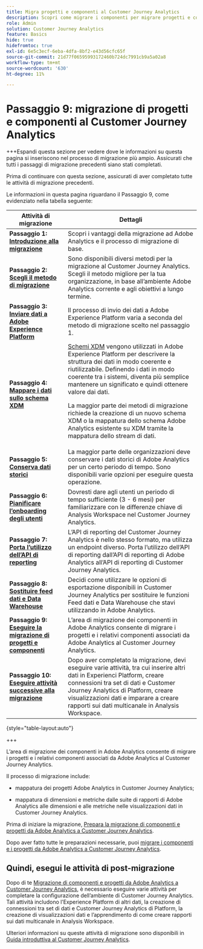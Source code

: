 ```yaml
---
title: Migra progetti e componenti al Customer Journey Analytics
description: Scopri come migrare i componenti per migrare progetti e componenti al Customer Journey Analytics.
role: Admin
solution: Customer Journey Analytics
feature: Basics
hide: true
hidefromtoc: true
exl-id: 6e5c3ecf-6eba-4dfa-8bf2-e43d56cfc65f
source-git-commit: 21d77f06595993172460b724dc7991cb9a5a02a8
workflow-type: tm+mt
source-wordcount: '630'
ht-degree: 11%

---
```


# Passaggio 9: migrazione di progetti e componenti al Customer Journey Analytics

+++Espandi questa sezione per vedere dove le informazioni su questa pagina si inseriscono nel processo di migrazione più ampio. Assicurati che tutti i passaggi di migrazione precedenti siano stati completati.

Prima di continuare con questa sezione, assicurati di aver completato tutte le attività di migrazione precedenti.

Le informazioni in questa pagina riguardano il Passaggio 9, come evidenziato nella tabella seguente:

| Attività di migrazione | Dettagli |
|---------|----------|
| **Passaggio 1: [Introduzione alla migrazione](/help/getting-started/cja-migration/cja-migration-getstarted.md)** | Scopri i vantaggi della migrazione ad Adobe Analytics e il processo di migrazione di base. |
| **Passaggio 2: [Scegli il metodo di migrazione](/help/getting-started/cja-migration/cja-migration-method.md)** | Sono disponibili diversi metodi per la migrazione al Customer Journey Analytics. Scegli il metodo migliore per la tua organizzazione, in base all’ambiente Adobe Analytics corrente e agli obiettivi a lungo termine. |
| **Passaggio 3: [Inviare dati a Adobe Experience Platform](/help/getting-started/cja-migration/cja-migration-send-to-platform.md)** | Il processo di invio dei dati a Adobe Experience Platform varia a seconda del metodo di migrazione scelto nel passaggio 1. |
| **Passaggio 4: [Mappare i dati sullo schema XDM](/help/getting-started/cja-migration/cja-migration-xdm.md)** | [Schemi XDM](https://experienceleague.adobe.com/en/docs/experience-platform/xdm/home#xdm-schemas) vengono utilizzati in Adobe Experience Platform per descrivere la struttura dei dati in modo coerente e riutilizzabile. Definendo i dati in modo coerente tra i sistemi, diventa più semplice mantenere un significato e quindi ottenere valore dai dati.<p>La maggior parte dei metodi di migrazione richiede la creazione di un nuovo schema XDM o la mappatura dello schema Adobe Analytics esistente su XDM tramite la mappatura dello stream di dati.</p> |
| **Passaggio 5: [Conserva dati storici](/help/getting-started/cja-migration/cja-migration-historical-data.md)** | La maggior parte delle organizzazioni deve conservare i dati storici di Adobe Analytics per un certo periodo di tempo. Sono disponibili varie opzioni per eseguire questa operazione. |
| **Passaggio 6: [Pianificare l’onboarding degli utenti](/help/getting-started/cja-migration/cja-migration-onboarding.md)** | Dovresti dare agli utenti un periodo di tempo sufficiente (3 - 6 mesi) per familiarizzare con le differenze chiave di Analysis Workspace nel Customer Journey Analytics. |
| **Passaggio 7: [Porta l’utilizzo dell’API di reporting](/help/getting-started/cja-migration/cja-migration-api.md)** | L’API di reporting del Customer Journey Analytics è nello stesso formato, ma utilizza un endpoint diverso. Porta l’utilizzo dell’API di reporting dall’API di reporting di Adobe Analytics all’API di reporting di Customer Journey Analytics. |
| **Passaggio 8: [Sostituire feed dati e Data Warehouse](/help/getting-started/cja-migration/cja-migration-export-options.md)** | Decidi come utilizzare le opzioni di esportazione disponibili in Customer Journey Analytics per sostituire le funzioni Feed dati e Data Warehouse che stavi utilizzando in Adobe Analytics. |
| <span class="preview">**Passaggio 9: [Eseguire la migrazione di progetti e componenti](/help/getting-started/cja-migration/cja-migration-projects.md)**</span> | <span class="preview">L’area di migrazione dei componenti in Adobe Analytics consente di migrare i progetti e i relativi componenti associati da Adobe Analytics al Customer Journey Analytics.</span> |
| **Passaggio 10: [Eseguire attività successive alla migrazione](/help/getting-started/cja-getting-started.md)** | Dopo aver completato la migrazione, devi eseguire varie attività, tra cui inserire altri dati in Experienci Platform, creare connessioni tra set di dati e Customer Journey Analytics di Platform, creare visualizzazioni dati e imparare a creare rapporti sui dati multicanale in Analysis Workspace. |

{style="table-layout:auto"}

+++

L’area di migrazione dei componenti in Adobe Analytics consente di migrare i progetti e i relativi componenti associati da Adobe Analytics al Customer Journey Analytics.

Il processo di migrazione include:

* mappatura dei progetti Adobe Analytics in Customer Journey Analytics;

* mappatura di dimensioni e metriche dalle suite di rapporti di Adobe Analytics alle dimensioni e alle metriche nelle visualizzazioni dati in Customer Journey Analytics.

Prima di iniziare la migrazione, [Prepara la migrazione di componenti e progetti da Adobe Analytics a Customer Journey Analytics](https://experienceleague.adobe.com/docs/analytics/admin/admin-tools/component-migration/prepare-component-migration.html?lang=it).

Dopo aver fatto tutte le preparazioni necessarie, puoi [migrare i componenti e i progetti da Adobe Analytics a Customer Journey Analytics](https://experienceleague.adobe.com/docs/analytics/admin/admin-tools/component-migration/component-migration.html?lang=it).

## Quindi, esegui le attività di post-migrazione

Dopo di te [Migrazione di componenti e progetti da Adobe Analytics a Customer Journey Analytics](https://experienceleague.adobe.com/docs/analytics/admin/admin-tools/component-migration/component-migration.html?lang=it), è necessario eseguire varie attività per completare la configurazione dell’ambiente di Customer Journey Analytics. Tali attività includono l’Experience Platform di altri dati, la creazione di connessioni tra set di dati e Customer Journey Analytics di Platform, la creazione di visualizzazioni dati e l’apprendimento di come creare rapporti sui dati multicanale in Analysis Workspace.

Ulteriori informazioni su queste attività di migrazione sono disponibili in [Guida introduttiva al Customer Journey Analytics](/help/getting-started/cja-getting-started.md).
